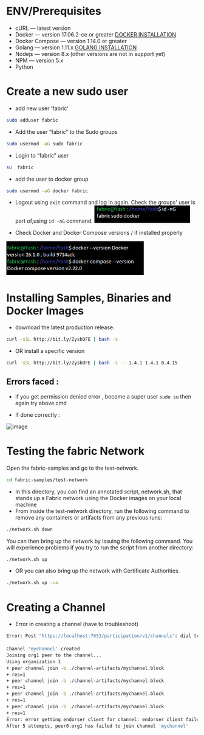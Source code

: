 # ENV/Prerequisites
- cURL — latest version
- Docker — version 17.06.2-ce or greater [DOCKER INSTALLATION](https://github.com/KRIISHSHARMA/DOCKER)
- Docker Compose — version 1.14.0 or greater
- Golang — version 1.11.x [GOLANG INSTALLATION](https://github.com/KRIISHSHARMA/go-installation)
- Nodejs — version 8.x (other versions are not in support yet)
- NPM — version 5.x
- Python 


# Create a new sudo user

- add new user 'fabric'
``` sh
sudo adduser fabric
```
- Add the user “fabric” to the Sudo groups
``` sh
sudo usermod -aG sudo fabric
```
- Login to “fabric” user
``` sh
su  fabric
```

- add the user to docker group
``` sh
sudo usermod -aG docker fabric
```

- Logout using `exit` command and log in again. Check the groups' user is part of,using `id -nG` command.
![image](Capture-1.PNG)

- Check Docker and Docker Compose versions / if installed properly
  
![image](Capture-2.PNG)

# Installing Samples, Binaries and Docker Images

- download the latest production release.
  
``` sh
curl -sSL http://bit.ly/2ysbOFE | bash -s
```

- OR install a specific version
``` sh
curl -sSL http://bit.ly/2ysbOFE | bash -s -- 1.4.1 1.4.1 0.4.15
```

## Errors faced : 
- if you get permission denied error , become a super user `sudo su` then again try above cmd

- If done correctly :

![image](https://github.com/KRIISHSHARMA/hyperledger-fabric-installation/assets/86760658/a5d87571-b4ff-4e94-8484-d17463dda684)

# Testing the fabric Network

Open the fabric-samples and go to the test-network.
``` sh
cd fabric-samples/test-network
```
- In this directory, you can find an annotated script, network.sh, that stands up a Fabric network using the Docker images on your local machine
- From inside the test-network directory, run the following command to remove any containers or artifacts from any previous runs:
``` sh
./network.sh down
```
You can then bring up the network by issuing the following command. You will experience problems if you try to run the script from another directory:
``` sh
./network.sh up
```
- OR you can also bring up the network with Certificate Authorities.
``` sh
./network.sh up -ca
```


# Creating a Channel 
- Error in creating a channel (have to troubleshoot)
``` sh
Error: Post "https://localhost:7053/participation/v1/channels": dial tcp 127.0.0.1:7053: connect: connection refused

Channel 'mychannel' created
Joining org1 peer to the channel...
Using organization 1
+ peer channel join -b ./channel-artifacts/mychannel.block
+ res=1
+ peer channel join -b ./channel-artifacts/mychannel.block
+ res=1
+ peer channel join -b ./channel-artifacts/mychannel.block
+ res=1
+ peer channel join -b ./channel-artifacts/mychannel.block
+ res=1
Error: error getting endorser client for channel: endorser client failed to connect to localhost:7051: failed to create new connection: connection error: desc = "transport: error while dialing: dial tcp 127.0.0.1:7051: connect: connection refused"
After 5 attempts, peer0.org1 has failed to join channel 'mychannel' 
```
